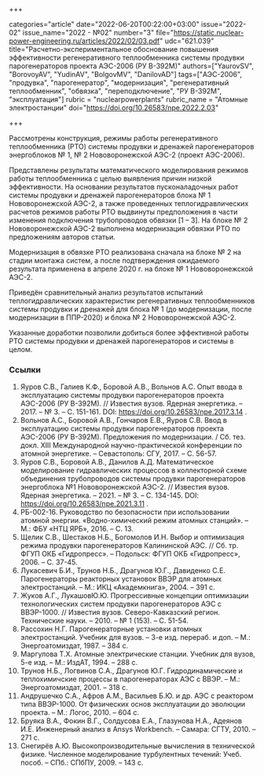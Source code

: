 +++

categories="article"
date="2022-06-20T00:22:00+03:00"
issue="2022-02"
issue_name="2022 - №02"
number="3"
file="https://static.nuclear-power-engineering.ru/articles/2022/02/03.pdf"
udc="621.039"
title="Расчетно-экспериментальное обоснование повышения эффективности регенеративного теплообменника системы продувки парогенераторов проекта АЭС-2006 (РУ В-392М)"
authors=["YaurovSV", "BorovoyAV", "YudinAV", "BolgovMV", "DanilovAD"]
tags=["АЭС-2006", "продувка", "парогенератор", "модернизация", "регенеративный теплообменник", "обвязка", "переподключение", "РУ В-392М", "эксплуатация"]
rubric = "nuclearpowerplants"
rubric_name = "Aтомные электростанции"
doi="https://doi.org/10.26583/npe.2022.2.03"

+++

Рассмотрены конструкция, режимы работы регенеративного теплообменника (РТО) системы продувки и дренажей парогенераторов энергоблоков № 1, № 2 Нововоронежской АЭС-2 (проект АЭС-2006).

Представлены результаты математического моделирования режимов работы теплообменника с целью выявления причин низкой эффективности. На основании результатов пусконаладочных работ системы продувки и дренажей парогенераторов блока № 1 Нововоронежской АЭС-2, а также проведенных теплогидравлических расчетов режимов работы РТО выдвинуты предположения в части изменения подключения трубопроводов обвязки [1 – 3]. На блоке № 2 Нововоронежской АЭС-2 выполнена модернизация обвязки РТО по предложениям авторов статьи.

Модернизация в обвязке РТО реализована сначала на блоке № 2 на стадии монтажа систем, а после подтверждения ожидаемого результата применена в апреле 2020 г. на блоке № 1 Нововоронежской АЭС-2.

Приведён сравнительный анализ результатов испытаний теплогидравлических характеристик регенеративных теплообменников системы продувки и дренажей для блока № 1 (до модернизации, после модернизации в ППР-2020) и блока № 2 Нововоронежской АЭС-2.

Указанные доработки позволили добиться более эффективной работы РТО системы продувки и дренажей парогенераторов и системы в целом.

### Ссылки

1. Яуров С.В., Галиев К.Ф., Боровой А.В., Вольнов А.С. Опыт ввода в эксплуатацию системы продувки парогенераторов проекта АЭС-2006 (РУ В-392М). // Известия вузов. Ядерная энергетика. – 2017. – № 3. – С. 151-161. DOI: https://doi.org/10.26583/npe.2017.3.14 .
2. Вольнов А.С., Боровой А.В., Гончаров Е.В., Яуров С.В. Ввод в эксплуатацию системы продувки парогенераторов проекта АЭС-2006 (РУ В-392М). Предложения по модернизации. / Сб. тез. докл. XIII Международной научно-практической конференции по атомной энергетике. – Севастополь: СГУ, 2017. – С. 56-57.
3. Яуров С.В., Боровой А.В., Данилов А.Д. Математическое моделирование гидравлических процессов в коллекторной схеме объединения трубопроводов системы продувки парогенераторов энергоблока №1 Нововоронежской АЭС-2. // Известия вузов. Ядерная энергетика. – 2021. – № 3. – С. 134-145. DOI: https://doi.org/10.26583/npe.2021.3.11 .
4. РБ-002-16. Руководство по безопасности при использовании атомной энергии. «Водно-химический режим атомных станций». – М.: ФБУ «НТЦ ЯРБ», 2016. – С. 13.
5. Щелик С.В., Шестаков Н.Б., Богомолов И.Н. Выбор и оптимизация режима продувки парогенераторов Калининской АЭС. // Сб. тр. ФГУП ОКБ «Гидропресс». – Подольск: ФГУП ОКБ «Гидропресс», 2006. – С. 37-45.
6. Лукасевич Б.И., Трунов Н.Б., Драгунов Ю.Г., Давиденко С.Е. Парогенераторы реакторных установок ВВЭР для атомных электростанций. – М.: ИКЦ «Академкнига», 2004. – 391 с.
7. Жуков А.Г., ЛукашовЮ.Ю. Прогрессивные концепции оптимизации технологических систем продувки парогенераторов АЭС с ВВЭР-1000. // Известия вузов. Северо-Кавказский регион. Технические науки. – 2010. – № 1 (153). – С. 51-54.
8. Рассохин Н.Г. Парогенераторные установки атомных электростанций. Учебник для вузов. – 3-е изд. перераб. и доп. – М.: Энергоатомиздат, 1987. – 384 с.
9. Маргулова Т.Х. Атомные электрические станции. Учебник для вузов, 5-е изд. – М.: ИздАТ, 1994. – 288 с.
10. Трунов Н.Б., Логвинов С.А., Драгунов Ю.Г. Гидродинамические и теплохимичские процессы в парогенераторах АЭС с ВВЭР. – М.: Энергоатомиздат, 2001. – 318 с.
11. Андрушечко С.А., Афров А.М., Васильев Б.Ю. и др. АЭС с реактором типа ВВЭР-1000. От физических основ эксплуатации до эволюции проекта. – М.: Логос, 2010. – 604 с.
12. Бруяка В.А., Фокин В.Г., Солдусова Е.А., Глазунова Н.А., Адеянов И.Е. Инженерный анализ в Ansys Workbench. – Самара: СГТУ, 2010. – 271 с.
13. Снегирёв А.Ю. Высокопроизводительные вычисления в технической физике. Численное моделирование турбулентных течений: Учеб. пособ. – СПб.: СПбПУ, 2009. – 143 с.